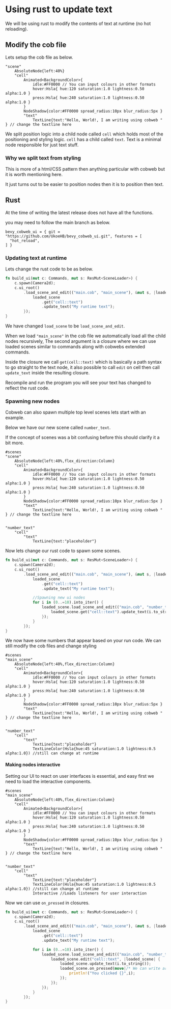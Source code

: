 # Using rust to update text

We will be using rust to modify the contents of text at runtime (no hot reloading).

## Modify the cob file
Lets setup the cob file as below.

```
"scene"
    AbsoluteNode{left:40%}
    "cell"
        Animated<BackgroundColor>{
            idle:#FF0000 // You can input colours in other formats
            hover:Hsla{ hue:120 saturation:1.0 lightness:0.50 alpha:1.0 }
            press:Hsla{ hue:240 saturation:1.0 lightness:0.50 alpha:1.0 }
        }
        NodeShadow{color:#FF0000 spread_radius:10px blur_radius:5px }
        "text"
            TextLine{text:"Hello, World!, I am writing using cobweb "  } // change the textline here

```
We split position logic into a child node called `cell` which holds most of the positioning and styling logic.
`cell` has a child called `text`. Text is a minimal node responsible for just text stuff.

### Why we split text from styling
This is more of a html/CSS pattern then anything particular with cobweb but it is worth mentioning here.

It just turns out to be easier to position nodes then it is to position then text.


## Rust

<div class="warning">

At the time of writing the latest release does not have all the functions.

you may need to follow the main branch as below.

```
bevy_cobweb_ui = { git = "https://github.com/UkoeHB/bevy_cobweb_ui.git", features = [
  "hot_reload",
] }
```
</div>

### Updating text at runtime
Lets change the rust code to be as below.

```rs
fn build_ui(mut c: Commands, mut s: ResMut<SceneLoader>) {
    c.spawn(Camera2d);
    c.ui_root()
        .load_scene_and_edit(("main.cob", "main_scene"), &mut s, |loaded_scene| {
            loaded_scene
                .get("cell::text")
                .update_text("My runtime text");
        });
}
```

We have changed `load_scene` to be `load_scene_and_edit`.

When we load `"main_scene"` in the cob file we automatically load all the child nodes recursively,
The second argument is a closure where we can use loaded scenes similar to commands along with
cobwebs extended commands. 

Inside the closure we call `get(cell::text)` which is basically a path syntax to go straight to the 
text node, it also possible to call `edit` on cell then call `update_text` inside the resulting closure.

Recompile and run the program you will see your text has changed to reflect the rust code.

### Spawning new nodes

Cobweb can also spawn multiple top level scenes lets start with an example.

Below we have our new scene called `number_text`.

If the concept of scenes was a bit confusing before this should clarify it a bit more.

```
#scenes
"scene"
    AbsoluteNode{left:40%,flex_direction:Column}
    "cell"
        Animated<BackgroundColor>{
            idle:#FF0000 // You can input colours in other formats
            hover:Hsla{ hue:120 saturation:1.0 lightness:0.50 alpha:1.0 }
            press:Hsla{ hue:240 saturation:1.0 lightness:0.50 alpha:1.0 }
        }
        NodeShadow{color:#FF0000 spread_radius:10px blur_radius:5px }
        "text"
            TextLine{text:"Hello, World!, I am writing using cobweb "  } // change the textline here


"number_text"
    "cell"
        "text"
            TextLine{text:"placeholder"}
```

Now lets change our rust code to spawn some scenes.

```rs
fn build_ui(mut c: Commands, mut s: ResMut<SceneLoader>) {
    c.spawn(Camera2d);
    c.ui_root()
        .load_scene_and_edit(("main.cob", "main_scene"), &mut s, |loaded_scene| {
            loaded_scene
                .get("cell::text")
                .update_text("My runtime text");

            //Spawning new ui nodes
            for i in (0..=10).into_iter() {
                loaded_scene.load_scene_and_edit(("main.cob", "number_text"), |loaded_scene| {
                    loaded_scene.get("cell::text").update_text(i.to_string());
                });
            }
        });
}
```

We now have some numbers that appear based on your run code.
We can still modify the cob files and change styling

```
#scenes
"main_scene"
    AbsoluteNode{left:40%,flex_direction:Column}
    "cell"
        Animated<BackgroundColor>{
            idle:#FF0000 // You can input colours in other formats
            hover:Hsla{ hue:120 saturation:1.0 lightness:0.50 alpha:1.0 }
            press:Hsla{ hue:240 saturation:1.0 lightness:0.50 alpha:1.0 }
        }
        NodeShadow{color:#FF0000 spread_radius:10px blur_radius:5px }
        "text"
            TextLine{text:"Hello, World!, I am writing using cobweb "  } // change the textline here


"number_text"
    "cell"
        "text"
            TextLine{text:"placeholder"}
            TextLineColor(Hsla{hue:45 saturation:1.0 lightness:0.5 alpha:1.0}) //still can change at runtime
```

#### Making nodes interactive

Setting our UI to react on user interfaces is essential, and easy first we need to load the interactive components.

```
#scenes
"main_scene"
    AbsoluteNode{left:40%,flex_direction:Column}
    "cell"
        Animated<BackgroundColor>{
            idle:#FF0000 // You can input colours in other formats
            hover:Hsla{ hue:120 saturation:1.0 lightness:0.50 alpha:1.0 }
            press:Hsla{ hue:240 saturation:1.0 lightness:0.50 alpha:1.0 }
        }
        NodeShadow{color:#FF0000 spread_radius:10px blur_radius:5px }
        "text"
            TextLine{text:"Hello, World!, I am writing using cobweb "  } // change the textline here


"number_text"
    "cell"
        "text"
            TextLine{text:"placeholder"}
            TextLineColor(Hsla{hue:45 saturation:1.0 lightness:0.5 alpha:1.0}) //still can change at runtime
            Interactive //Loads listeners for user interaction

```

Now we can use `on_pressed` in closures.

```rs
fn build_ui(mut c: Commands, mut s: ResMut<SceneLoader>) {
    c.spawn(Camera2d);
    c.ui_root()
        .load_scene_and_edit(("main.cob", "main_scene"), &mut s, |loaded_scene| {
            loaded_scene
                .get("cell::text")
                .update_text("My runtime text");

            for i in (0..=10).into_iter() {
                loaded_scene.load_scene_and_edit(("main.cob", "number_text"), |loaded_scene| {
                    loaded_scene.edit("cell::text", |loaded_scene| {
                        loaded_scene.update_text(i.to_string());
                        loaded_scene.on_pressed(move|/* We can write arbitrary bevy parameters here*/|{
                            println!("You clicked {}",i);
                        });
                    });
                });
            }
        });
}
 ```
